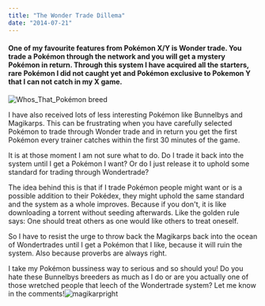 ```yaml
---
title: "The Wonder Trade Dillema"
date: "2014-07-21"
---
```


#### One of my favourite features from Pokémon X/Y is Wonder trade. You trade a Pokémon through the network and you will get a mystery Pokémon in return. Through this system I have acquired all the starters, rare Pokémon I did not caught yet and Pokémon exclusive to Pokemon Y that I can not catch in my X game.

![Whos_That_Pokémon breed](images/Whos_That_Pokémon-breed-1024x614.png)

I have also received lots of less interesting Pokémon like Bunnelbys and Magikarps. This can be frustrating when you have carefully selected Pokémon to trade through Wonder trade and in return you get the first Pokémon every trainer catches within the first 30 minutes of the game.

It is at those moment I am not sure what to do. Do I trade it back into the system until I get a Pokémon I want? Or do I just release it to uphold some standard for trading through Wondertrade?

The idea behind this is that if I trade Pokémon people might want or is a possible addition to their Pokédex, they might uphold the same standard and the system as a whole improves. Because if you don't, it is like downloading a torrent without seeding afterwards. Like the golden rule says: One should treat others as one would like others to treat oneself.

So I have to resist the urge to throw back the Magikarps back into the ocean of Wondertrades until I get a Pokémon that I like, because it will ruin the system. Also because proverbs are always right.

I take my Pokémon bussiness way to serious and so should you! Do you hate these Bunnelbys breeders as much as I do or are you actually one of those wretched people that leech of the Wondertrade system? Let me know in the comments!![magikarpright](images/magikarpright-150x150.png)
